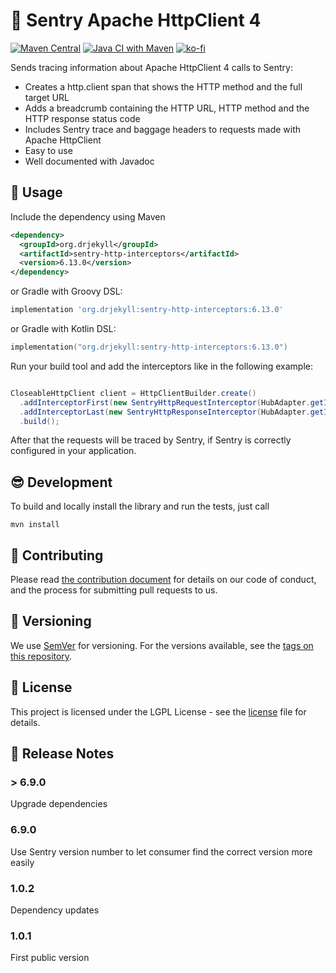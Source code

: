 # :flashlight: Sentry Apache HttpClient 4

[![Maven Central](https://img.shields.io/maven-central/v/org.drjekyll/sentry-http-interceptors.svg?label=Maven%20Central)](https://search.maven.org/search?q=g:%22org.drjekyll%22%20AND%20a:%22sentry-http-interceptors%22)
[![Java CI with Maven](https://github.com/dheid/sentry-http-interceptors/actions/workflows/build.yml/badge.svg)](https://github.com/dheid/sentry-http-interceptors/actions/workflows/build.yml)
[![ko-fi](https://ko-fi.com/img/githubbutton_sm.svg)](https://ko-fi.com/W7W3EER56)

Sends tracing information about Apache HttpClient 4 calls to Sentry:

* Creates a http.client span that shows the HTTP method and the full target URL
* Adds a breadcrumb containing the HTTP URL, HTTP method and the HTTP response status code
* Includes Sentry trace and baggage headers to requests made with Apache HttpClient
* Easy to use
* Well documented with Javadoc

## :wrench: Usage

Include the dependency using Maven

```xml
<dependency>
  <groupId>org.drjekyll</groupId>
  <artifactId>sentry-http-interceptors</artifactId>
  <version>6.13.0</version>
</dependency>
```

or Gradle with Groovy DSL:

```groovy
implementation 'org.drjekyll:sentry-http-interceptors:6.13.0'
```

or Gradle with Kotlin DSL:

```kotlin
implementation("org.drjekyll:sentry-http-interceptors:6.13.0")
```

Run your build tool and add the interceptors like in the following example:

```java

CloseableHttpClient client = HttpClientBuilder.create()
  .addInterceptorFirst(new SentryHttpRequestInterceptor(HubAdapter.getInstance()))
  .addInterceptorLast(new SentryHttpResponseInterceptor(HubAdapter.getInstance()))
  .build();

```

After that the requests will be traced by Sentry, if Sentry is correctly configured in your application.

## :sunglasses: Development

To build and locally install the library and run the tests, just call

    mvn install

## :handshake: Contributing

Please read [the contribution document](CONTRIBUTING.md) for details on our code of conduct, and the
process for submitting pull requests to us.

## :notebook: Versioning

We use [SemVer](http://semver.org/) for versioning. For the versions available, see
the [tags on this repository](https://github.com/dheid/sentry-http-interceptors/tags).

## :scroll: License

This project is licensed under the LGPL License - see the [license](LICENSE) file for details.

## :loudspeaker: Release Notes

### > 6.9.0

Upgrade dependencies

### 6.9.0

Use Sentry version number to let consumer find the correct version more easily

### 1.0.2

Dependency updates

### 1.0.1

First public version
